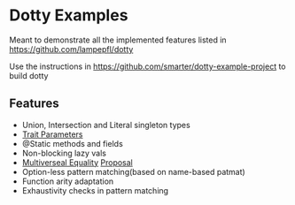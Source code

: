 # Dotty Examples

Meant to demonstrate all the implemented features listed in https://github.com/lampepfl/dotty

Use the instructions in https://github.com/smarter/dotty-example-project to build dotty

## Features
- Union, Intersection and Literal singleton types
- [Trait Parameters](TraitParameters.scala)
- @Static methods and fields
- Non-blocking lazy vals
- [Multiverseal Equality](MultiversalEquality.scala) [Proposal](https://github.com/lampepfl/dotty/issues/1247)
- Option-less pattern matching(based on name-based patmat)
- Function arity adaptation
- Exhaustivity checks in pattern matching
